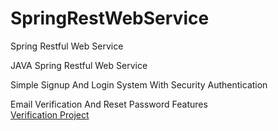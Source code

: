 # SpringRestWebService
Spring Restful Web Service

JAVA Spring Restful Web Service

Simple Signup And Login System With Security Authentication

Email Verification And Reset Password Features
<br><a href="https://github.com/eugenmirce/SpringRestWebServiceVerificationAndReset">Verification Project</a>
